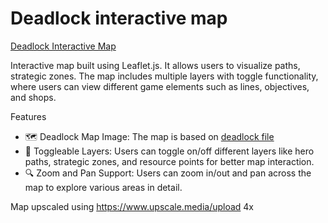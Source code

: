 Deadlock interactive map
====

[Deadlock Interactive Map](https://artturik.github.io/deadlock-interactive-map/)

Interactive map built using Leaflet.js. It allows users to visualize paths, strategic zones. The map includes multiple layers with toggle functionality, where users can view different game elements such as lines, objectives, and shops.

Features
* 🗺️ Deadlock Map Image: The map is based on [deadlock file](https://github.com/limited-io/deadlock_image_dump/blob/main/panorama/images/getting_started/map_bg_nolines_png.png) 
* 🔄 Toggleable Layers: Users can toggle on/off different layers like hero paths, strategic zones, and resource points for better map interaction.
* 🔍 Zoom and Pan Support: Users can zoom in/out and pan across the map to explore various areas in detail.

Map upscaled using https://www.upscale.media/upload 4x 
 
